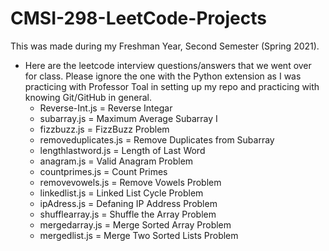 # CMSI-298-LeetCode-Projects

This was made during my Freshman Year, Second Semester (Spring 2021).

- Here are the leetcode interview questions/answers that we went over for class. Please ignore the one with the Python extension as I was practicing with Professor Toal in setting up my repo and practicing with knowing Git/GitHub in general.
  - Reverse-Int.js = Reverse Integar
  - subarray.js = Maximum Average Subarray I
  - fizzbuzz.js = FizzBuzz Problem
  - removeduplicates.js = Remove Duplicates from Subarray
  - lengthlastword.js = Length of Last Word
  - anagram.js = Valid Anagram Problem
  - countprimes.js = Count Primes
  - removevowels.js = Remove Vowels Problem
  - linkedlist.js = Linked List Cycle Problem
  - ipAdress.js = Defaning IP Address Problem
  - shufflearray.js = Shuffle the Array Problem
  - mergedarray.js = Merge Sorted Array Problem
  - mergedlist.js = Merge Two Sorted Lists Problem
